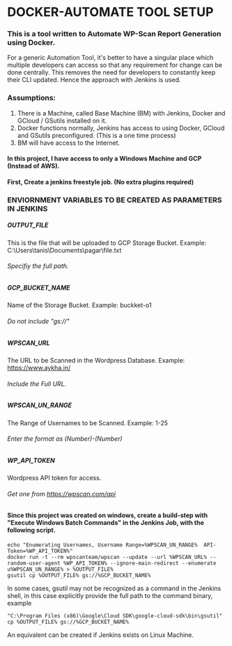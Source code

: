 # DOCKER-AUTOMATE TOOL SETUP 

### This is a tool written to Automate WP-Scan Report Generation using Docker. 

For a generic Automation Tool, it's better to have a singular place which multiple developers can access so that any requirement for change can be done centrally. 
This removes the need for developers to constantly keep their CLI updated. 
Hence the approach with Jenkins is used. 

### Assumptions:

1. There is a Machine, called Base Machine (BM) with Jenkins, Docker and GCloud / GSutils installed on it.  
2. Docker functions normally, Jenkins has access to using Docker, GCloud and GSutils preconfigured. (This is a one time process) 
3. BM will have access to the Internet.

#### In this project, I have access to only a Windows Machine and GCP (Instead of AWS). 

#### First, Create a jenkins freestyle job. (No extra plugins required)

### ENVIORNMENT VARIABLES TO BE CREATED AS PARAMETERS IN JENKINS

##### OUTPUT_FILE
This is the file that will be uploaded to GCP Storage Bucket.
Example: C:\Users\tanis\Documents\pagar\file.txt
###### Specifiy the full path.

##### GCP_BUCKET_NAME
Name of the Storage Bucket.
Example: buckket-o1
###### Do not include "gs://" 

##### WPSCAN_URL
The URL to be Scanned in the Wordpress Database.
Example: https://www.aykha.in/
###### Include the Full URL.

##### WPSCAN_UN_RANGE
The Range of Usernames to be Scanned.
Example: 1-25
###### Enter the format as (Number)-(Number)

##### WP_API_TOKEN
Wordpress API token for access.
###### Get one from https://wpscan.com/api


#### Since this project was created on windows, create a build-step with "Execute Windows Batch Commands" in the Jenkins Job, with the following script.

```
echo "Enumerating Usernames, Username Range=%WPSCAN_UN_RANGE%  API-Token=%WP_API_TOKEN%"   
docker run -t --rm wpscanteam/wpscan --update --url %WPSCAN_URL% --random-user-agent %WP_API_TOKEN% --ignore-main-redirect --enumerate u%WPSCAN_UN_RANGE% > %OUTPUT_FILE%
gsutil cp %OUTPUT_FILE% gs://%GCP_BUCKET_NAME%
```

In some cases, gsutil may not be recognized as a command in the Jenkins shell, in this case explicitly provide the full path to the command binary, example
```
"C:\Program Files (x86)\Google\Cloud SDK\google-cloud-sdk\bin\gsutil" cp %OUTPUT_FILE% gs://%GCP_BUCKET_NAME%
```

An equivalent can be created if Jenkins exists on Linux Machine. 
